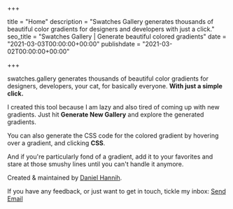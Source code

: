 +++

title = "Home"
description = "Swatches Gallery generates thousands of beautiful color gradients for designers and developers with just a click."
seo_title = "Swatches Gallery | Generate beautiful colored gradients"
date = "2021-03-03T00:00:00+00:00"
publishdate = "2021-03-02T00:00:00+00:00"

+++

swatches.gallery generates thousands of beautiful color gradients for designers, developers, your cat, for basically everyone. **With just a simple click.**

I created this tool because I am lazy and also tired of coming up with new gradients. Just hit **Generate New Gallery** and explore the generated gradients.

You can also generate the CSS code for the colored gradient by hovering over a gradient, and clicking **CSS**.

And if you're particularly fond of a gradient, add it to your favorites and stare at those smushy lines until you can't handle it anymore.

Created & maintained by <a target="_blank" rel="noopener" title="Website of Daniel Hannih" href="https://danielhannih.com">Daniel Hannih</a>.

If you have any feedback, or just want to get in touch, tickle my inbox: <a target="_top" href="mailto:daniel.mitteregger@gmail.com?Subject=Hello%20Daniel" title="Contact Daniel Hannih via Email">Send Email</a>


<!--
## Gradient Generator
dasdas

Are you looking for vibrant gradients? You have come to the right place. -->

